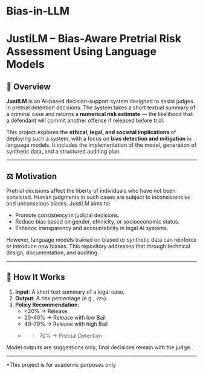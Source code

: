 # Bias-in-LLM
# JustiLM – Bias-Aware Pretrial Risk Assessment Using Language Models

## 🧠 Overview

**JustiLM** is an AI-based decision-support system designed to assist judges in pretrial detention decisions. The system takes a short textual summary of a criminal case and returns a **numerical risk estimate** — the likelihood that a defendant will commit another offense if released before trial.

This project explores the **ethical, legal, and societal implications** of deploying such a system, with a focus on **bias detection and mitigation** in language models. It includes the implementation of the model, generation of synthetic data, and a structured auditing plan.

---

## ⚖️ Motivation

Pretrial decisions affect the liberty of individuals who have not been convicted. Human judgments in such cases are subject to inconsistencies and unconscious biases. JustiLM aims to:

- Promote consistency in judicial decisions.
- Reduce bias based on gender, ethnicity, or socioeconomic status.
- Enhance transparency and accountability in legal AI systems.

However, language models trained on biased or synthetic data can reinforce or introduce new biases. This repository addresses that through technical design, documentation, and auditing.

---

## 🧪 How It Works

1. **Input**: A short text summary of a legal case.
2. **Output**: A risk percentage (e.g., `72%`).
3. **Policy Recommendation**:
   - <20% → Release
   - 20-40% → Release with low Bail
   - 40–70% → Release with high Bail
   - >70% → Pretrial Detention

Model outputs are suggestions only; final decisions remain with the judge.


---

*This project is for academic purposes only

